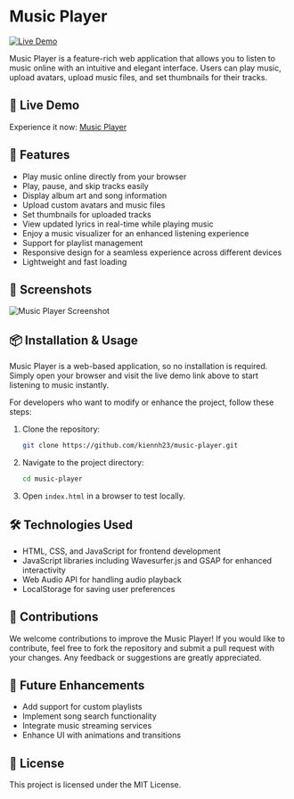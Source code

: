 # Music Player

[![Live Demo](https://img.shields.io/badge/Live-Demo-blue?style=flat-square)](https://kiennh23.github.io/music-player/)

Music Player is a feature-rich web application that allows you to listen to music online with an intuitive and elegant interface. Users can play music, upload avatars, upload music files, and set thumbnails for their tracks.

## 🚀 Live Demo
Experience it now: [Music Player](https://kiennh23.github.io/music-player/)

## 🎵 Features
- Play music online directly from your browser
- Play, pause, and skip tracks easily
- Display album art and song information
- Upload custom avatars and music files
- Set thumbnails for uploaded tracks
- View updated lyrics in real-time while playing music
- Enjoy a music visualizer for an enhanced listening experience
- Support for playlist management
- Responsive design for a seamless experience across different devices
- Lightweight and fast loading

## 📸 Screenshots
![Music Player Screenshot](![image](https://github.com/user-attachments/assets/78dff35d-6251-47ff-a916-24adb55d3d7b)
)

## 📦 Installation & Usage
Music Player is a web-based application, so no installation is required. Simply open your browser and visit the live demo link above to start listening to music instantly.

For developers who want to modify or enhance the project, follow these steps:

1. Clone the repository:
   ```sh
   git clone https://github.com/kiennh23/music-player.git
   ```
2. Navigate to the project directory:
   ```sh
   cd music-player
   ```
3. Open `index.html` in a browser to test locally.

## 🛠️ Technologies Used
- HTML, CSS, and JavaScript for frontend development
- JavaScript libraries including Wavesurfer.js and GSAP for enhanced interactivity
- Web Audio API for handling audio playback
- LocalStorage for saving user preferences

## 🤝 Contributions
We welcome contributions to improve the Music Player! If you would like to contribute, feel free to fork the repository and submit a pull request with your changes. Any feedback or suggestions are greatly appreciated.

## 🔮 Future Enhancements
- Add support for custom playlists
- Implement song search functionality
- Integrate music streaming services
- Enhance UI with animations and transitions

## 📜 License
This project is licensed under the MIT License.
